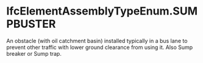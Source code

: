 IfcElementAssemblyTypeEnum.SUMPBUSTER
=====================================
An obstacle (with oil catchment basin) installed typically in a bus lane to
prevent other traffic with lower ground clearance from using it. Also Sump
breaker or Sump trap.  


